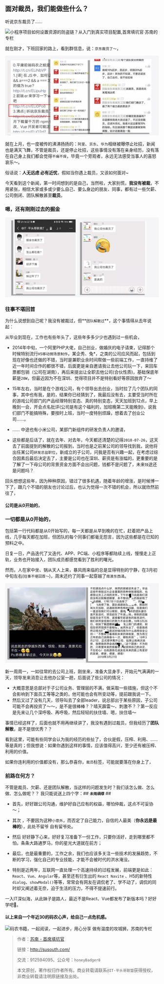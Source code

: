 ## 面对裁员，我们能做些什么？
听说京东裁员了……

![小程序项目如何设置资源的防盗链？从入门到真实项目配置,首席填坑官∙苏南的专栏](https://user-images.githubusercontent.com/18324563/49022805-b8c1cb80-f1d0-11e8-9700-f49287d1c51f.png "小程序项目如何设置资源的防盗链？")

就在刚才，下班回家的路上，看到群信息，说：`京东裁员了～`，

![图片来源于掘金](./_images/layoffs01.png "码农书籍，一起阅读，一起进步，前端开发,欠费通知，小程序的访问量,从入门到真实项目配置,首席填坑官∙苏南的专栏")

就在上月，也一度被传的沸沸扬扬的：`阿里`、`京东`、`华为`相继被曝停止社招，新闻也是满天飞舞，不管是裁员，还是停止社招，这些事情没有落在亲身经历，没有落在自己身上我们都会觉得`不痛不痒`，毕竟一个旁观者，永远无法感受当事人的喜怒哀乐～。

俗话说：**人无远虑 必有近忧**，假如当你遇上裁员，又该如何面对~

今天看到这个新闻，第一时间想到的是自己，当然啦，大家别慌，**我没有被裁**，不用紧张，相信大家或多或少要么自己、要么身边的朋友、同事，都有过一些欠薪、公司倒闭、团队解散甚至**裁员**，

### 嗯，还有刚刚过去的掘金
![嗯，还有刚刚过去的掘金](./_images/layoffs02.png "码农书籍，一起阅读，一起进步，前端开发,欠费通知，小程序的访问量,从入门到真实项目配置,首席填坑官∙苏南的专栏")

### 往事不堪回首

为什么说想到自己呢？我没有被裁过，但**`团队解散过`**，这个事情得从去年说起：

从毕业到现在，工作也有些年头了，这些年多多少少也遇到过一些机会，

+ 2014年中旬，一个阿里PHP大佬，自己创业，做婚庆的电子请柬，记得那个时候特别流行`H5移动微场景制作`，某企秀、兔*，之类的公司应风而起，包括到现在好像也还做的不错，当时是兼职业余时间帮做一些前端工作，一直持维了近一年时间合作的都很不错，后面更是亲自邀请我让去他公司玩一下，来回车票都包销（公司在湖南），再后来提出让全职去他公司(合伙性质)，基础保底年薪是`20W`，但最近因为不在深圳、觉得项目并不是特别看好等原因放弃了～

+ 15年左右，当时是在个游戏公司，有个领导出去创业，当时拉了几个团队的同事，其中也有我，是的，结果你已经猜到了，我最后没有去，主要受当时所在的游戏公司部门的产品经理特别变态、真的特别变态，天天加班到12点，早上晚到一会，开会点名批评(公司是有这个福利的，加班晚第二天能晚到)，说我们部门不能搞特殊，要按时上班，当时一度特别烦躁，想着去了创业公司……。

+ …… 中途也有小米公司，某部门新组件的研发负责人的邀请，

+ 这些都是后话了，就在去年、对去年，今天都还清楚的记得`2018-07-26`，这天去了前面提到的解散的公司报到，当时也是之前某公司的领导找到我，说他将出任某公司`研发总监职位`，新成立的子公司，问我是否有兴趣一起，在考虑过综合因素后最后决定去了，主要是公司也在深圳、薪资是有涨幅的，更重要的是了解了一下母公司的背景资金方面不会出问题，钱都不是问题了，未来`钱`途还是问题吗？

回头想想这些年，因为种种原因，错过了很多机遇，随着年龄的增涨，是时候博一下了，跟几个不错的朋友也讨论过后，也认为觉得一次不错的机会，所以就欣然前往了，

#### 公司是从0开始的，

### 一切都是从0开始的，

包括第一行代码都是从0开始写的，每一天都是从早到晚的在忙，赶着把产品上线，几乎每天都在加班，但团队的每个同事们都毫无怨言，因为这些都是在已知的预料之中。

日复一日，产品迭代了又迭代、APP、PC端、小程序等都陆续上线，慢慢走上正轨，业务也开始接入，团队成员都感觉看到了胜利的曙光。

然而，人在家中坐、锅从天人上来，暴风雨来临的总是显得特别的宁静，在3月初中旬左右(`往事不堪回首～`)，周末还约了同事一起穿越了`南澳东西涌`。

![东西涌有毒，回来公司就没了～😂](./_images/layoffs03.png "码农书籍，一起阅读，一起进步，前端开发,欠费通知，小程序的访问量,从入门到真实项目配置,首席填坑官∙苏南的专栏")

新一周周一，一如往常的去公司上班，刚坐来，准备大显身手，开始元气满满的一天，领导发来消息让去他办公室一趟，后面说了些公司的情况：
+ 大概意思是总部对于子公司业务、管理层的不满，做采取一些措施，但这个不会影响到下面员工等等之类的，他可能也会有所变动等，提前跟我说一下。
+ 然后又过了没有几天，领导叫去了全部leader，说总部出于某些原因，子公司可能不会再投资了～～，是不是很棒棒？？晴天霹雷～、刺激不？？第一反应是先来让几个深呼吸、再呼吸，然后轻轻的扶住墙、嗯，扶住墙～

事情已经这样了，后面也就不用再继续讲了，我没有遇到过裁员，但我经历了**团队解散**，是不是很优秀？？

看到这里，可能有些同学会认为我的经历的些扯了，合伙是假，压榨、利用、……等是真的；但我想说：如果你遇到这样的事情，应该值得高兴，至少还有被压榨、利用的价值。

如果你连利用的价值都没有，那么恭喜你，`裁员`标签，可能就要落在你身上了，

### 前路在何方？

不管是裁员、欠薪、还是团队解散，当这样的问题发生时？我们该怎么做、怎么做、怎么做呢？？
我只能说送上四个字：## **`未雨绸缪`** ##

+ 首先，好好跟公司沟通，维护好自己应有的权益，哪怕仲裁，这点不可妥协～；

+ 其次 ，不要因为这种`小意外`，而否定了自己能力，自信的人最美（**你永远是最棒的**），此处不留爷 自有留爷处。

+ 然后 好好静下心来，好好复习准备下一份工作，只要你活好，走到哪里都不怕，条条大路通罗马，你的星光大道就在前方；
+ 最后，也是最重要的，工作之余，我们也应该多关注一些技术的发展趋势，不断的学习，强化自己的专业技能，才能不会被时代的洪水淹没。

+ 特别是近两年，互联网一直处理一个高速持续的过程发展，前端更是如此：`React`、`Vue`、`Angular`等，甚至还有衍生出的 `React Navite` 、H5的新特性`dialog`、`showModal()`等等，常常会有网友在调侃老了、学不动了，调侃的同时却又阐述着无奈，迫于生活的压力，不得不提速前行。

一入IT深似海，从此妹子是路人，最近不是React、Vue都发布了新版本吗？好好学吧🤪。

#### 以上来自一个年近30的码农心声，给自己一点危机感。



![码农书籍，一起阅读，一起进步，用心分享 做有温度的攻城狮，苏南的专栏](https://user-images.githubusercontent.com/18324563/48411012-45a16980-e77b-11e8-96a8-ac116f76559f.png "码农书籍，一起阅读，一起进步")

> 作者：[苏南 - 首席填坑官](http://susouth.com/ "@IT·平头哥联盟-首席填坑官")
>
> 链接：http://susouth.com/
> 
> 交流：912594095、公众号：`honeyBadger8`
>
> 本文原创，著作权归作者所有。商业转载请联系`@IT·平头哥联盟`获得授权，非商业转载请注明原链接及出处。 
